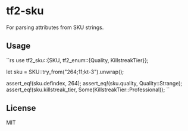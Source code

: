 # tf2-sku

For parsing attributes from SKU strings.

## Usage

``rs
use tf2_sku::{SKU, tf2_enum::{Quality, KillstreakTier}};

let sku = SKU::try_from("264;11;kt-3").unwrap();

assert_eq!(sku.defindex, 264);
assert_eq!(sku.quality, Quality::Strange);
assert_eq!(sku.killstreak_tier, Some(KillstreakTier::Professional));
``

## License

MIT